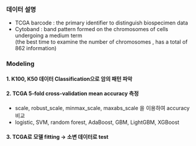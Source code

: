 ### 데이터 설명
- TCGA barcode : the primary identifier to distinguish biospecimen data
- Cytoband : band pattern formed on the chromosomes of cells undergoing a medium term <br>(the best time to examine the number of chromosomes , has a total of 862 information)

### Modeling
#### 1. K100, K50 데이터 Classification으로 암의 패턴 파악
#### 2. TCGA 5-fold cross-validation mean accuracy 측정
- scale, robust_scale, minmax_scale, maxabs_scale 을 이용하여 accuracy 비교
- logistic, SVM, random forest, AdaBoost, GBM, LightGBM, XGBoost 
#### 3. TCGA로 모델 fitting -> 소변 데이터로 test

